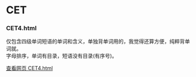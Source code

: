 # CET  
### CET4.html  
仅包含四级单词短语的单词和含义，单独背单词用的，我觉得还算方便，纯粹背单词就。  
字母排序，单词有目录，短语没有目录(有序号)。  

[查看网页 CET4.html](https://mlyde.github.io/CET/CET4.html)  
